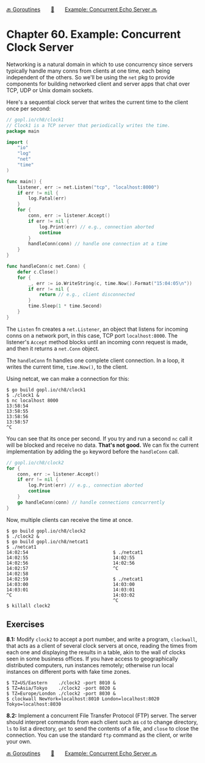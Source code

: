 [🔙 Goroutines][previous-chapter]&nbsp;&nbsp;&nbsp;&nbsp;&nbsp;&nbsp;&nbsp;[🏡][readme]&nbsp;&nbsp;&nbsp;&nbsp;&nbsp;&nbsp;&nbsp;[Example: Concurrent Echo Server 🔜][upcoming-chapter]

# Chapter 60. Example: Concurrent Clock Server

Networking is a natural domain in which to use concurrency since servers typically handle many conns
from clients at one time, each being independent of the others. So we'll be using the `net` pkg to 
provide components for building networked client and server apps that chat over TCP, UDP or Unix
domain sockets.

Here's a sequential clock server that writes the current time to the client once per second:

```go
// gopl.io/ch8/clock1
// Clock1 is a TCP server that periodically writes the time.
package main

import (
    "io"
    "log"
    "net"
    "time"
)

func main() {
    listener, err := net.Listen("tcp", "localhost:8000")
    if err != nil {
        log.Fatal(err)
    }
    for {
        conn, err := listener.Accept()
        if err != nil {
            log.Print(err) // e.g., connection aborted
            continue
        }
        handleConn(conn) // handle one connection at a time
    }
}

func handleConn(c net.Conn) {
    defer c.Close()
    for {
        _, err := io.WriteString(c, time.Now().Format("15:04:05\n"))
        if err != nil {
            return // e.g., client disconnected
        }
        time.Sleep(1 * time.Second)
    }
}
```

The `Listen` fn creates a `net.Listener`, an object that listens for incoming conns on a network
port, in this case, TCP port `localhost:8000`. The listener's `Accept` method blocks until an
incoming conn request is made, and then it returns a `net.Conn` object.

The `handleConn` fn handles one complete client connection. In a loop, it writes the current time,
`time.Now()`, to the client. 

Using netcat, we can make a connection for this:

```
$ go build gopl.io/ch8/clock1
$ ./clock1 &
$ nc localhost 8000
13:58:54
13:58:55
13:58:56
13:58:57
^C
```

You can see that its once per second. If you try and run a second `nc` call it will be blocked and
receive no data. **That's not good.** We can fix the current implementation by adding the `go`
keyword before the `handleConn` call.

```go
// gopl.io/ch8/clock2
for {
    conn, err := listener.Accept()
    if err != nil {
        log.Print(err) // e.g., connection aborted
        continue
    }
    go handleConn(conn) // handle connections concurrently
}
```

Now, multiple clients can receive the time at once.

```
$ go build gopl.io/ch8/clock2
$ ./clock2 &
$ go build gopl.io/ch8/netcat1
$ ./netcat1
14:02:54                               $ ./netcat1
14:02:55                               14:02:55
14:02:56                               14:02:56
14:02:57                               ^C
14:02:58
14:02:59                               $ ./netcat1
14:03:00                               14:03:00
14:03:01                               14:03:01
^C                                     14:03:02
                                       ^C
$ killall clock2
```

## Exercises

**8.1:** Modify `clock2` to accept a port number, and write a program, `clockwall`, that acts
as a client of several clock servers at once, reading the times from each one and displaying the 
results in a table, akin to the wall of clocks seen in some business offices. If you have access 
to geographically distributed computers, run instances remotely; otherwise run local instances on 
different ports with fake time zones.

```
$ TZ=US/Eastern    ./clock2 -port 8010 &
$ TZ=Asia/Tokyo    ./clock2 -port 8020 &
$ TZ=Europe/London ./clock2 -port 8030 &
$ clockwall NewYork=localhost:8010 London=localhost:8020 Tokyo=localhost:8030
```

**8.2:** Implement a concurrent File Transfer Protocol (FTP) server. The server should interpret 
commands from each client such as `cd` to change directory, `ls` to list a directory, `get` to send 
the contents of a file, and `close` to close the connection. You can use the standard `ftp` command 
as the client, or write your own.

[🔙 Goroutines][previous-chapter]&nbsp;&nbsp;&nbsp;&nbsp;&nbsp;&nbsp;&nbsp;[🏡][readme]&nbsp;&nbsp;&nbsp;&nbsp;&nbsp;&nbsp;&nbsp;[Example: Concurrent Echo Server 🔜][upcoming-chapter]

[readme]: README.md
[previous-chapter]: ch059-goroutines.md
[upcoming-chapter]: ch061-example-concurrent-echo-server.md
